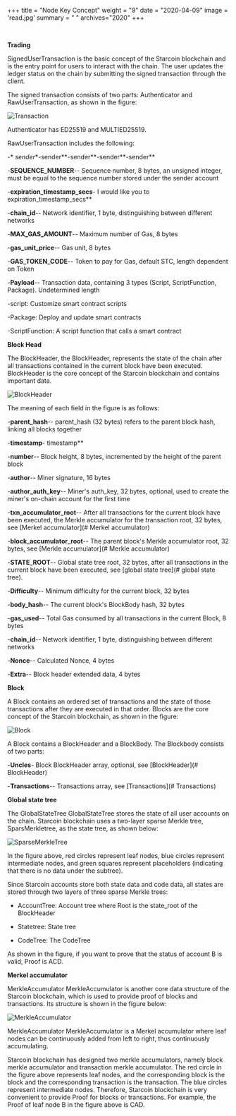 +++
title = "Node Key Concept"
weight =  "9"
date = "2020-04-09"
image = 'read.jpg'
summary = " "
archives="2020"
+++

<br />

**Trading**



SignedUserTransaction is the basic concept of the Starcoin blockchain and is the entry point for users to interact with the chain. The user updates the ledger status on the chain by submitting the signed transaction through the client.



The signed transaction consists of two parts: Authenticator and RawUserTransaction, as shown in the figure:



![Transaction](/img/key_words/Transaction.png)



Authenticator has ED25519 and MULTIED25519.



RawUserTransaction includes the following:



-* *sender**-sender**-sender**-sender**-sender**

-**SEQUENCE_NUMBER**-- Sequence number, 8 bytes, an unsigned integer, must be equal to the sequence number stored under the sender account

-**expiration_timestamp_secs**- I would like you to expiration_timestamp_secs**

-**chain_id**-- Network identifier, 1 byte, distinguishing between different networks

-**MAX_GAS_AMOUNT**-- Maximum number of Gas, 8 bytes

-**gas_unit_price**-- Gas unit, 8 bytes

-**GAS_TOKEN_CODE**-- Token to pay for Gas, default STC, length dependent on Token

-**Payload**-- Transaction data, containing 3 types (Script, ScriptFunction, Package). Undetermined length

-script: Customize smart contract scripts

-Package: Deploy and update smart contracts

-ScriptFunction: A script function that calls a smart contract









**Block Head**



The BlockHeader, the BlockHeader, represents the state of the chain after all transactions contained in the current block have been executed. BlockHeader is the core concept of the Starcoin blockchain and contains important data.



![BlockHeader](/img/key_words/BlockHeader.png)



The meaning of each field in the figure is as follows:



-**parent_hash**-- parent_hash (32 bytes) refers to the parent block hash, linking all blocks together

-**timestamp**- timestamp**

-**number**-- Block height, 8 bytes, incremented by the height of the parent block

-**author**-- Miner signature, 16 bytes

-**author_auth_key**-- Miner's auth_key, 32 bytes, optional, used to create the miner's on-chain account for the first time

-**txn_accumulator_root**-- After all transactions for the current block have been executed, the Merkle accumulator for the transaction root, 32 bytes, see [Merkel accumulator](# Merkel accumulator)

-**block_accumulator_root**-- The parent block's Merkle accumulator root, 32 bytes, see [Merkle accumulator](# Merkle accumulator)

-**STATE_ROOT**-- Global state tree root, 32 bytes, after all transactions in the current block have been executed, see [global state tree](# global state tree).

-**Difficulty**-- Minimum difficulty for the current block, 32 bytes

-**body_hash**-- The current block's BlockBody hash, 32 bytes

-**gas_used**-- Total Gas consumed by all transactions in the current Block, 8 bytes

-**chain_id**-- Network identifier, 1 byte, distinguishing between different networks

-**Nonce**-- Calculated Nonce, 4 bytes

-**Extra**-- Block header extended data, 4 bytes







**Block**



A Block contains an ordered set of transactions and the state of those transactions after they are executed in that order. Blocks are the core concept of the Starcoin blockchain, as shown in the figure:



![Block](/img/key_words/Block.png)



A Block contains a BlockHeader and a BlockBody. The Blockbody consists of two parts:



-**Uncles**- Block BlockHeader array, optional, see [BlockHeader](# BlockHeader)

-**Transactions**-- Transactions array, see [Transactions](# Transactions)







**Global state tree**



The GlobalStateTree GlobalStateTree stores the state of all user accounts on the chain. Starcoin blockchain uses a two-layer sparse Merkle tree, SparsMerkletree, as the state tree, as shown below:



![SparseMerkleTree](/img/key_words/State.png)



In the figure above, red circles represent leaf nodes, blue circles represent intermediate nodes, and green squares represent placeholders (indicating that there is no data under the subtree).



Since Starcoin accounts store both state data and code data, all states are stored through two layers of three sparse Merkle trees:



* AccountTree: Account tree where Root is the state_root of the BlockHeader

* Statetree: State tree

* CodeTree: The CodeTree



As shown in the figure, if you want to prove that the status of account B is valid, Proof is ACD.







**Merkel accumulator**



MerkleAccumulator MerkleAccumulator is another core data structure of the Starcoin blockchain, which is used to provide proof of blocks and transactions. Its structure is shown in the figure below:



![MerkleAccumulator](/img/key_words/Proof.png)



MerkleAccumulator MerkleAccumulator is a Merkel accumulator where leaf nodes can be continuously added from left to right, thus continuously accumulating.



Starcoin blockchain has designed two merkle accumulators, namely block merkle accumulator and transaction merkle accumulator. The red circle in the figure above represents leaf nodes, and the corresponding block is the block and the corresponding transaction is the transaction. The blue circles represent intermediate nodes. Therefore, Starcoin blockchain is very convenient to provide Proof for blocks or transactions. For example, the Proof of leaf node B in the figure above is CAD.
